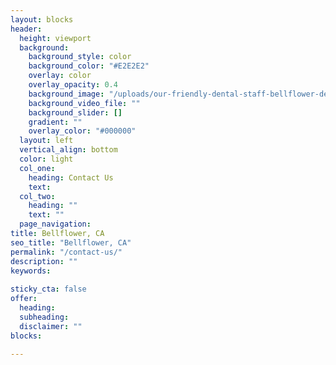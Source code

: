 ```yaml
---
layout: blocks
header:
  height: viewport
  background:
    background_style: color
    background_color: "#E2E2E2"
    overlay: color
    overlay_opacity: 0.4
    background_image: "/uploads/our-friendly-dental-staff-bellflower-dental-bellflower-ca-hero.jpg"
    background_video_file: ""
    background_slider: []
    gradient: ""
    overlay_color: "#000000"
  layout: left
  vertical_align: bottom
  color: light
  col_one:
    heading: Contact Us
    text: 
  col_two:
    heading: ""
    text: ""
  page_navigation:
title: Bellflower, CA
seo_title: "Bellflower, CA"
permalink: "/contact-us/"
description: ""
keywords:
  
sticky_cta: false
offer:
  heading: 
  subheading: 
  disclaimer: ""
blocks:
    
---
```

